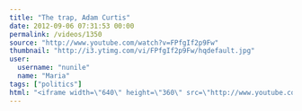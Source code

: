 ```yaml
---
title: "The trap, Adam Curtis"
date: 2012-09-06 07:31:53 00:00
permalink: /videos/1350
source: "http://www.youtube.com/watch?v=FPfgIf2p9Fw"
thumbnail: "http://i3.ytimg.com/vi/FPfgIf2p9Fw/hqdefault.jpg"
user:
  username: "nunile"
  name: "Maria"
tags: ["politics"]
html: "<iframe width=\"640\" height=\"360\" src=\"http://www.youtube.com/embed/FPfgIf2p9Fw?wmode=transparent&fs=1&feature=oembed\" frameborder=\"0\" allowfullscreen></iframe>"
---
```



